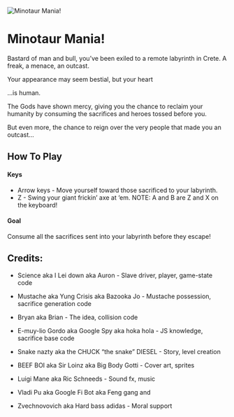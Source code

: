 ![Minotaur Mania!](https://static.jam.vg/raw/9cc/b/z/1dd58.png)

# Minotaur Mania!
Bastard of man and bull, you’ve been exiled to a remote labyrinth in Crete. A freak, a menace, an outcast.

Your appearance may seem bestial, but your heart

…is human.

The Gods have shown mercy, giving you the chance to reclaim your humanity by consuming the sacrifices and heroes tossed before you.

But even more, the chance to reign over the very people that made you an outcast…

## How To Play
#### Keys

* Arrow keys - Move yourself toward those sacrificed to your labyrinth.
* Z - Swing your giant frickin’ axe at ‘em.
NOTE: A and B are Z and X on the keyboard!

#### Goal

Consume all the sacrifices sent into your labyrinth before they escape!

## Credits:

* Science aka I Lei down aka Auron - Slave driver, player, game-state code

* Mustache aka Yung Crisis aka Bazooka Jo - Mustache possession, sacrifice generation code

* Bryan aka Brian - The idea, collision code

* E-muy-lio Gordo aka Google Spy aka hoka hola - JS knowledge, sacrifice base code

* Snake nazty aka the CHUCK “the snake” DIESEL - Story, level creation

* BEEF BOI aka Sir Loinz aka Big Body Gotti - Cover art, sprites

* Luigi Mane aka Ric Schneeds - Sound fx, music

* Vladi Pu aka Google Fi Bot aka Feng gang and

* Zvechnovovich aka Hard bass adidas - Moral support
